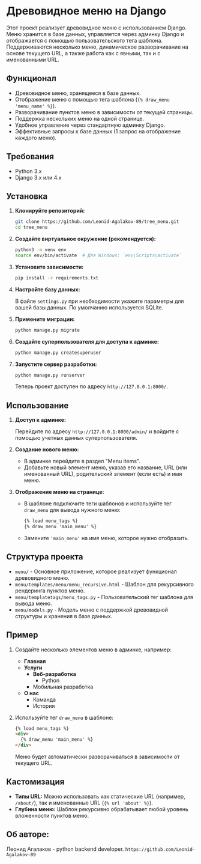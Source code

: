 # Древовидное меню на Django

Этот проект реализует древовидное меню с использованием Django. Меню хранится в базе данных, управляется через админку Django и отображается с помощью пользовательского тега шаблона. Поддерживаются несколько меню, динамическое разворачивание на основе текущего URL, а также работа как с явными, так и с именованными URL.

## Функционал

- Древовидное меню, хранящееся в базе данных.
- Отображение меню с помощью тега шаблона (`{% draw_menu 'menu_name' %}`).
- Разворачивание пунктов меню в зависимости от текущей страницы.
- Поддержка нескольких меню на одной странице.
- Удобное управление через стандартную админку Django.
- Эффективные запросы к базе данных (1 запрос на отображение каждого меню).

## Требования

- Python 3.x
- Django 3.x или 4.x

## Установка

1. **Клонируйте репозиторий:**

    ```bash
    git clone https://github.com/Leonid-Agalakov-89/tree_menu.git
    cd tree_menu
    ```

2. **Создайте виртуальное окружение (рекомендуется):**

    ```bash
    python3 -m venv env
    source env/bin/activate  # Для Windows: `env\Scripts\activate`
    ```

3. **Установите зависимости:**

    ```bash
    pip install -r requirements.txt
    ```

4. **Настройте базу данных:**

    В файле `settings.py` при необходимости укажите параметры для вашей базы данных. По умолчанию используется SQLite.

5. **Примените миграции:**

    ```bash
    python manage.py migrate
    ```

6. **Создайте суперпользователя для доступа к админке:**

    ```bash
    python manage.py createsuperuser
    ```

7. **Запустите сервер разработки:**

    ```bash
    python manage.py runserver
    ```

    Теперь проект доступен по адресу `http://127.0.0.1:8000/`.

## Использование

1. **Доступ к админке:**

    Перейдите по адресу `http://127.0.0.1:8000/admin/` и войдите с помощью учетных данных суперпользователя.

2. **Создание нового меню:**

    - В админке перейдите в раздел "Menu items".
    - Добавьте новый элемент меню, указав его название, URL (или именованный URL), родительский элемент (если есть) и имя меню.

3. **Отображение меню на странице:**

    - В шаблоне подключите теги шаблонов и используйте тег `draw_menu` для вывода нужного меню:

      ```html
      {% load menu_tags %}
      {% draw_menu 'main_menu' %}
      ```

    - Замените `'main_menu'` на имя меню, которое нужно отобразить.

## Структура проекта

- `menu/` - Основное приложение, которое реализует функционал древовидного меню.
- `menu/templates/menu/menu_recursive.html` - Шаблон для рекурсивного рендеринга пунктов меню.
- `menu/templatetags/menu_tags.py` - Пользовательский тег шаблона для вывода меню.
- `menu/models.py` - Модель меню с поддержкой древовидной структуры и хранения в базе данных.

## Пример

1. Создайте несколько элементов меню в админке, например:

    - **Главная**
    - **Услуги**
      - **Веб-разработка**
        - Python
      - Мобильная разработка
    - **О нас**
      - Команда
      - История

2. Используйте тег `draw_menu` в шаблоне:

    ```html
    {% load menu_tags %}
    <div>
      {% draw_menu 'main_menu' %}
    </div>
    ```

    Меню будет автоматически разворачиваться в зависимости от текущего URL.

## Кастомизация

- **Типы URL:** Можно использовать как статические URL (например, `/about/`), так и именованные URL (`{% url 'about' %}`).
- **Глубина меню:** Шаблон рекурсивно обрабатывает любой уровень вложенности пунктов меню.

## Об авторе:
Леонид Агалаков - python backend developer.
`https://github.com/Leonid-Agalakov-89`
